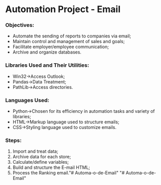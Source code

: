 # Automation Project - Email

### Objectives:
- Automate the sending of reports to companies via email;
- Maintain control and management of sales and goals;
- Facilitate employer/employee communication;
- Archive and organize databases.

### Libraries Used and Their Utilities:
- Win32->Access Outlook;
- Pandas->Data Treatment;
- PathLib->Access directories.

### Languages ​​Used:
- Python->Chosen for its efficiency in automation tasks and variety of libraries;
- HTML->Markup language used to structure emails;
- CSS->Styling language used to customize emails.

### Steps:
1. Import and treat data;
2. Archive data for each store;
3. Calculate/define variables;
4. Build and structure the E-mail HTML;
5. Process the Ranking email."# Automa-o-de-Email" 
"# Automa-o-de-Email" 
